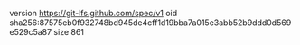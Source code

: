 version https://git-lfs.github.com/spec/v1
oid sha256:87575eb0f932748bd945de4cff1d19bba7a015e3abb52b9ddd0d569e529c5a87
size 861
